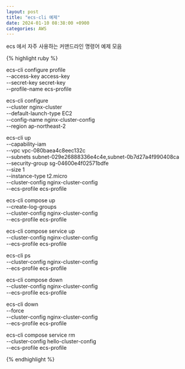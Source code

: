 ```yaml
---
layout: post
title: "ecs-cli 예제"
date: 2024-01-10 08:38:00 +0900
categories: AWS
---
```


ecs 에서 자주 사용하는 커맨드라인 명령어 예제 모음

{% highlight ruby %}

ecs-cli configure profile \
    --access-key access-key \
    --secret-key secret-key \
    --profile-name ecs-profile
	
ecs-cli configure \
    --cluster nginx-cluster \
    --default-launch-type EC2 \
    --config-name nginx-cluster-config \
    --region ap-northeast-2
	
ecs-cli up \
    --capability-iam \
	--vpc vpc-080baea4c8eec132c \
	--subnets subnet-029e26888336e4c4e,subnet-0b7d27a4f990408ca \
	--security-group sg-04600e4f02571bdfe \
    --size 1 \
    --instance-type t2.micro \
    --cluster-config nginx-cluster-config \
    --ecs-profile ecs-profile
	
ecs-cli compose up \
    --create-log-groups \
    --cluster-config nginx-cluster-config \
    --ecs-profile ecs-profile
	
ecs-cli compose service up \
    --cluster-config nginx-cluster-config \
    --ecs-profile ecs-profile
	
	
ecs-cli ps \
    --cluster-config nginx-cluster-config \
    --ecs-profile ecs-profile
	
ecs-cli compose down \
    --cluster-config nginx-cluster-config \
    --ecs-profile ecs-profile
	
ecs-cli down \
    --force \
    --cluster-config nginx-cluster-config \
    --ecs-profile ecs-profile
	
ecs-cli compose service rm \
    --cluster-config hello-cluster-config \
    --ecs-profile ecs-profile
	
{% endhighlight %}
